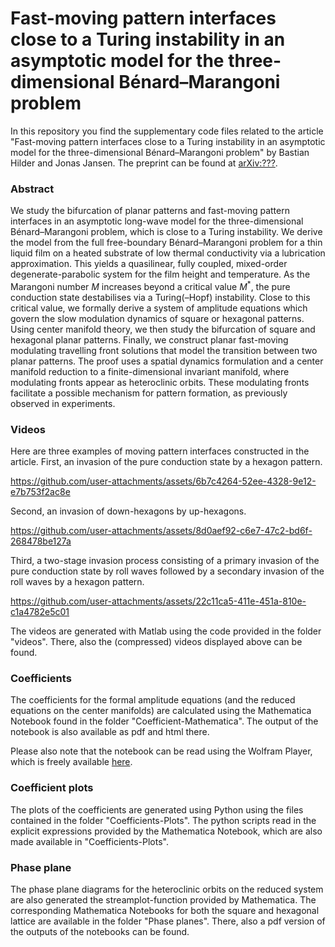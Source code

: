 # Fast-moving pattern interfaces close to a Turing instability in an asymptotic model for the three-dimensional Bénard–Marangoni problem

In this repository you find the supplementary code files related to the article "Fast-moving pattern interfaces close to a Turing instability in an asymptotic model for the three-dimensional Bénard–Marangoni problem" by Bastian Hilder and Jonas Jansen. The preprint can be found at [arXiv:???](https://arxiv.org/abs/2308.11279).

### Abstract

We study the bifurcation of planar patterns and fast-moving pattern interfaces in an asymptotic long-wave model for the three-dimensional Bénard–Marangoni problem, which is close to a Turing instability. We derive the model from the full free-boundary Bénard–Marangoni problem for a thin liquid film on a heated substrate of low thermal conductivity via a lubrication approximation. This yields a quasilinear, fully coupled, mixed-order degenerate-parabolic system for the film height and temperature. As the Marangoni number $M$ increases beyond a critical value $M^*$, the pure conduction state destabilises via a Turing(–Hopf) instability. Close to this critical value, we formally derive a system of amplitude equations which govern the slow modulation dynamics of square or hexagonal patterns. Using center manifold theory, we then study the bifurcation of square and hexagonal planar patterns. Finally, we construct planar fast-moving modulating travelling front solutions that model the transition between two planar patterns. The proof uses a spatial dynamics formulation and a center manifold reduction to a finite-dimensional invariant manifold, where modulating fronts appear as heteroclinic orbits. These modulating fronts facilitate a possible mechanism for pattern formation, as previously observed in experiments.

### Videos

Here are three examples of moving pattern interfaces constructed in the article. First, an invasion of the pure conduction state by a hexagon pattern.

https://github.com/user-attachments/assets/6b7c4264-52ee-4328-9e12-e7b753f2ac8e

Second, an invasion of down-hexagons by up-hexagons.

https://github.com/user-attachments/assets/8d0aef92-c6e7-47c2-bd6f-268478be127a

Third, a two-stage invasion process consisting of a primary invasion of the pure conduction state by roll waves followed by a secondary invasion of the roll waves by a hexagon pattern.

https://github.com/user-attachments/assets/22c11ca5-411e-451a-810e-c1a4782e5c01

The videos are generated with Matlab using the code provided in the folder "videos". There, also the (compressed) videos displayed above can be found.

### Coefficients

The coefficients for the formal amplitude equations (and the reduced equations on the center manifolds) are calculated using the Mathematica Notebook found in the folder "Coefficient-Mathematica". The output of the notebook is also available as pdf and html there.

Please also note that the notebook can be read using the Wolfram Player, which is freely available [here](https://www.wolfram.com/player/?source=nav).

### Coefficient plots

The plots of the coefficients are generated using Python using the files contained in the folder "Coefficients-Plots". The python scripts read in the explicit expressions provided by the Mathematica Notebook, which are also made available in "Coefficients-Plots".

### Phase plane

The phase plane diagrams for the heteroclinic orbits on the reduced system are also generated the streamplot-function provided by Mathematica. The corresponding Mathematica Notebooks for both the square and hexagonal lattice are available in the folder "Phase planes". There, also a pdf version of the outputs of the notebooks can be found.
